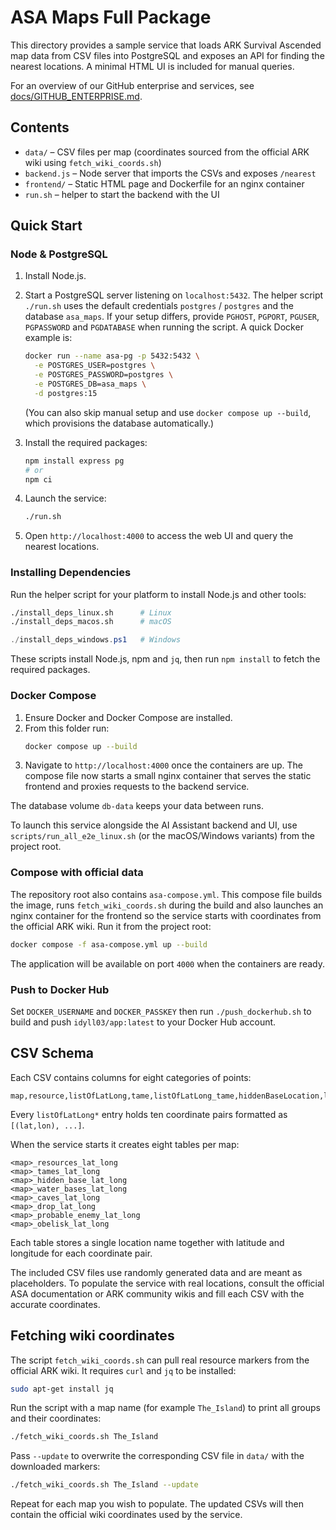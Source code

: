 # ASA Maps Full Package

This directory provides a sample service that loads ARK Survival Ascended map data from CSV files into PostgreSQL and exposes an API for finding the nearest locations. A minimal HTML UI is included for manual queries.

For an overview of our GitHub enterprise and services, see [docs/GITHUB_ENTERPRISE.md](docs/GITHUB_ENTERPRISE.md).

## Contents

 - `data/` – CSV files per map
   (coordinates sourced from the official ARK wiki using `fetch_wiki_coords.sh`)
- `backend.js` – Node server that imports the CSVs and exposes `/nearest`
- `frontend/` – Static HTML page and Dockerfile for an nginx container
- `run.sh` – helper to start the backend with the UI

## Quick Start

### Node & PostgreSQL


1. Install Node.js.
2. Start a PostgreSQL server listening on `localhost:5432`. The helper script `./run.sh` uses the default credentials `postgres` / `postgres` and the database `asa_maps`. If your setup differs, provide `PGHOST`, `PGPORT`, `PGUSER`, `PGPASSWORD` and `PGDATABASE` when running the script. A quick Docker example is:
   ```bash
   docker run --name asa-pg -p 5432:5432 \
     -e POSTGRES_USER=postgres \
     -e POSTGRES_PASSWORD=postgres \
     -e POSTGRES_DB=asa_maps \
     -d postgres:15
   ```
   (You can also skip manual setup and use `docker compose up --build`, which provisions the database automatically.)

3. Install the required packages:
   ```bash
   npm install express pg
   # or
   npm ci
   ```
4. Launch the service:
   ```bash
   ./run.sh
   ```
5. Open `http://localhost:4000` to access the web UI and query the nearest locations.

### Installing Dependencies

Run the helper script for your platform to install Node.js and other tools:

```bash
./install_deps_linux.sh      # Linux
./install_deps_macos.sh      # macOS
```

```powershell
./install_deps_windows.ps1   # Windows
```

These scripts install Node.js, npm and `jq`, then run `npm install` to fetch the required packages.

### Docker Compose

1. Ensure Docker and Docker Compose are installed.
2. From this folder run:
   ```bash
   docker compose up --build
   ```
3. Navigate to `http://localhost:4000` once the containers are up. The compose file now starts a small nginx container that serves the static frontend and proxies requests to the backend service.

The database volume `db-data` keeps your data between runs.

To launch this service alongside the AI Assistant backend and UI, use
`scripts/run_all_e2e_linux.sh` (or the macOS/Windows variants) from the project
root.

### Compose with official data

The repository root also contains `asa-compose.yml`. This compose file
builds the image, runs `fetch_wiki_coords.sh` during the build and also launches an nginx container for the frontend so the
service starts with coordinates from the official ARK wiki. Run it from
the project root:

```bash
docker compose -f asa-compose.yml up --build
```

The application will be available on port `4000` when the containers are ready.

### Push to Docker Hub

Set `DOCKER_USERNAME` and `DOCKER_PASSKEY` then run `./push_dockerhub.sh` to build
and push `idyll03/app:latest` to your Docker Hub account.

## CSV Schema

Each CSV contains columns for eight categories of points:
```
map,resource,listOfLatLong,tame,listOfLatLong_tame,hiddenBaseLocation,listOfLatLong_base,waterBaseLocation,listOfLatLong_waterBase,caveLocation,listOfLatLong_cave,dropLocation,listOfLatLong_drop,probableEnemyLocation,listOfLatLong_enemy,obeliskLocation,listOfLatLong_obelisk
```
Every `listOfLatLong*` entry holds ten coordinate pairs formatted as `[(lat,lon), ...]`.

When the service starts it creates eight tables per map:
```
<map>_resources_lat_long
<map>_tames_lat_long
<map>_hidden_base_lat_long
<map>_water_bases_lat_long
<map>_caves_lat_long
<map>_drop_lat_long
<map>_probable_enemy_lat_long
<map>_obelisk_lat_long
```
Each table stores a single location name together with latitude and longitude for each coordinate pair.

The included CSV files use randomly generated data and are meant as placeholders.
To populate the service with real locations, consult the official ASA documentation or ARK community wikis and fill each CSV with the accurate coordinates.


## Fetching wiki coordinates

The script `fetch_wiki_coords.sh` can pull real resource markers from the
official ARK wiki. It requires `curl` and `jq` to be installed:


```bash
sudo apt-get install jq
```


Run the script with a map name (for example `The_Island`) to print all groups and
their coordinates:

```bash
./fetch_wiki_coords.sh The_Island
```

Pass `--update` to overwrite the corresponding CSV file in `data/` with the
downloaded markers:


```bash
./fetch_wiki_coords.sh The_Island --update
```

Repeat for each map you wish to populate.
The updated CSVs will then contain the official wiki coordinates used by the service.